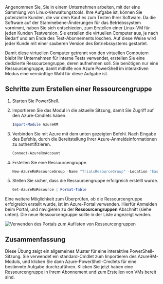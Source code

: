 
Angenommen Sie, Sie in einem Unternehmen arbeiten, mit der eine Sammlung von Linux-Verwaltungstools. Ihre Aufgabe ist, können Sie potenzielle Kunden, die vor dem Kauf es zum Testen Ihrer Software. Da die Software auf der Stammebene-Änderungen für das Betriebssystem vornimmt, haben Sie sich entschieden, zum Erstellen einer Linux-VM für jeden Kunden Testversion. Sie erstellen die virtuellen Computer aus, je nach Bedarf und am Ende des Test-Abonnements löschen. Auf diese Weise wird jeder Kunde mit einer sauberen Version des Betriebssystems gestartet. 

Damit diese virtuellen Computer getrennt von den virtuellen Computern bleibt Ihr Unternehmen für interne Tests verwendet, erstellen Sie eine dedizierte Ressourcengruppe, deren aufnehmen soll. Sie benötigen nur eine Ressourcengruppe, damit mithilfe von Azure PowerShell im interaktiven Modus eine vernünftige Wahl für diese Aufgabe ist.

## <a name="steps-to-create-a-resource-group"></a>Schritte zum Erstellen einer Ressourcengruppe

1. Starten Sie PowerShell.

1. Importieren Sie das Modul in die aktuelle Sitzung, damit Sie Zugriff auf den Azure-Cmdlets haben.

   ```powershell
   Import-Module AzureRM
   ```

1. Verbinden Sie mit Azure mit dem unten gezeigten Befehl. Nach Eingabe des Befehls, durch die Bereitstellung Ihrer Azure-Anmeldeinformationen zu authentifizieren.

   ```powershell
   Connect-AzureRmAccount
   ```

1. Erstellen Sie eine Ressourcengruppe.

    ```powershell
    New-AzureRmResourceGroup -Name "TrialsResourceGroup" -Location "East US"
    ```

1. Stellen Sie sicher, dass die Ressourcengruppe erfolgreich erstellt wurde.

    ```powershell
    Get-AzureRmResource | Format-Table
    ```
Eine weitere Möglichkeit zum Überprüfen, ob die Ressourcengruppe erfolgreich erstellt wurde, ist im Azure-Portal verwenden. Hierfür Anmelden beim Portal, und navigieren zu der **Ressourcengruppen** Abschnitt (siehe unten). Die neue Ressourcengruppe sollte in der Liste angezeigt werden.

![Verwenden des Portals zum Auflisten von Ressourcengruppen](../images/6-listing-resource-groups.png)

## <a name="summary"></a>Zusammenfassung
Diese Übung zeigt ein allgemeines Muster für eine interaktive PowerShell-Sitzung. Sie verwendet ein standard-Cmdlet zum Importieren des AzureRM-Moduls, und klicken Sie dann Azure-PowerShell-Cmdlets für eine bestimmte Aufgabe durchzuführen. Klicken Sie jetzt haben eine Ressourcengruppe in Ihrem Abonnement und zum Erstellen von VMs bereit sind.